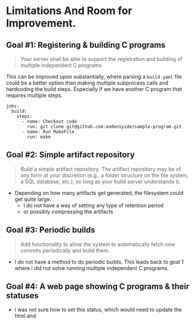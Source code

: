 # Limitations And Room for Improvement.  

## Goal #1: Registering & building C programs
> Your server shall be able to support the registration and building of multiple independent C programs.

This can be improved upon substantially, where parsing a `build.yaml` file could be a better option than making multiple subprocess calls and hardcoding the build steps. 
Especially if we have another C program that requires multiple steps. 
```
jobs:
  build:
    steps:
      - name: Checkout code
        run: git clone git@github.com:aodeniyide/sample-program.git
      - name: Run MakeFile
        run: make
```

## Goal #2: Simple artifact repository
> Build a simple artifact repository. The artifact repository may be of any form at your discretion (e.g., a folder structure on the file system, a SQL database, etc.), so long as your build server understands it.

* Depending on how many artifacts get generated, the filesystem could get quite large.
  * I do not have a way of setting any type of retention period 
  * or possibly compressing the artifacts


## Goal #3: Periodic builds
> Add functionality to allow the system to automatically fetch new commits periodically and build them.
* I do not have a method to do periodic builds. This leads back to goal 1 where i did not solve running multiple independent C programs.


## Goal #4: A web page showing C programs & their statuses
* i was not sure how to set this status, which would need to update the html and 